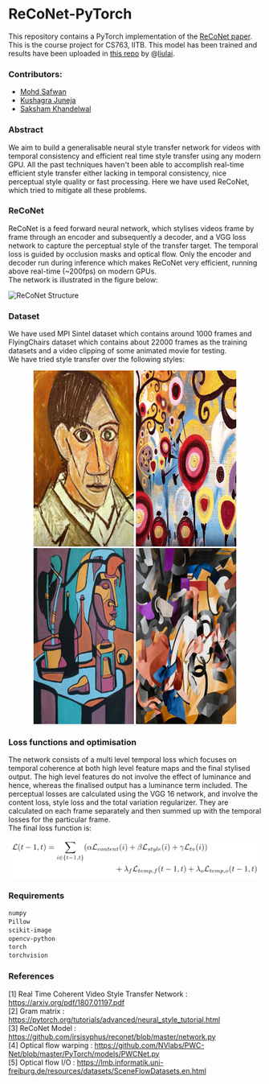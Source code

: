 # ReCoNet-PyTorch
This repository contains a PyTorch implementation of the [ReCoNet paper](https://arxiv.org/pdf/1807.01197.pdf). This is the course project for CS763, IITB. This model has been trained and results have been uploaded in [this repo](https://github.com/liulai/reconet-torch) by @[liulai](https://github.com/liulai/reconet-torch).

### Contributors:
- [Mohd Safwan](https://github.com/safwankdb)
- [Kushagra Juneja](https://github.com/kushagra1729)
- [Saksham Khandelwal](https://github.com/skq024)

### Abstract
We aim to build a generalisable neural style transfer network for videos with temporal consistency and efficient real time style transfer using any modern GPU. All the past techniques haven't been able to accomplish real-time efficient style transfer either lacking in temporal consistency, nice perceptual style quality or fast processing. Here we have used ReCoNet, which tried to mitigate all these problems.

### ReCoNet
ReCoNet is a feed forward neural network, which stylises videos frame by frame through an encoder and subsequently a decoder, and a VGG loss network to capture the perceptual style of the transfer target. The temporal loss is guided by occlusion masks and optical flow. Only the encoder and decoder run during inference which makes ReCoNet very efficient, running above real-time (~200fps) on modern GPUs.<br>
The network is illustrated in the figure below:<br>

![ReCoNet Structure](https://github.com/skq024/Real-time-Coherent-Style-Transfer-For-Videos/blob/master/network.png)

### Dataset
We have used MPI Sintel dataset which contains around 1000 frames and FlyingChairs dataset which contains about 22000 frames as the training datasets and a video clipping of some animated movie for testing.<br>
We have tried style transfer over the following styles:<br>
<div align='center'>
  <img src="styles/autoportrait.jpg" alt="autoportrait" height="350"  width="200"/>
  <img src="styles/candy.jpg" alt="candy" height="350" width="200"/>
  <img src="styles/composition.jpg" alt="composition" height="350" width="200"/>
  <img src="styles/edtaonisl.jpg" alt="edtaonisl" height="350" width="200"/>
</div>

### Loss functions and optimisation
The network consists of a multi level temporal loss which focuses on temporal coherence at both high level feature maps and the final stylised output. The high level features do not involve the effect of luminance and hence, whereas the finalised output has a luminance term included. The perceptual losses are calculated using the VGG 16 network, and involve the content loss, style loss and the total variation regularizer. They are calculated on each frame separately and then summed up with the temporal losses for the particular frame.<br>
The final loss function is:<br>
 <div align='center'>
   <img src="finalloss.png" alt="edtaonisl" align='center' width="700"/>
</div>

### Requirements
```bash
numpy
Pillow
scikit-image
opencv-python
torch
torchvision
```
### References
[1] Real Time Coherent Video Style Transfer Network : https://arxiv.org/pdf/1807.01197.pdf <br>
[2] Gram matrix : https://pytorch.org/tutorials/advanced/neural_style_tutorial.html <br>
[3] ReCoNet Model : https://github.com/irsisyphus/reconet/blob/master/network.py <br>
[4] Optical flow warping : https://github.com/NVlabs/PWC-Net/blob/master/PyTorch/models/PWCNet.py<br>
[5] Optical flow I/O : https://lmb.informatik.uni-freiburg.de/resources/datasets/SceneFlowDatasets.en.html
